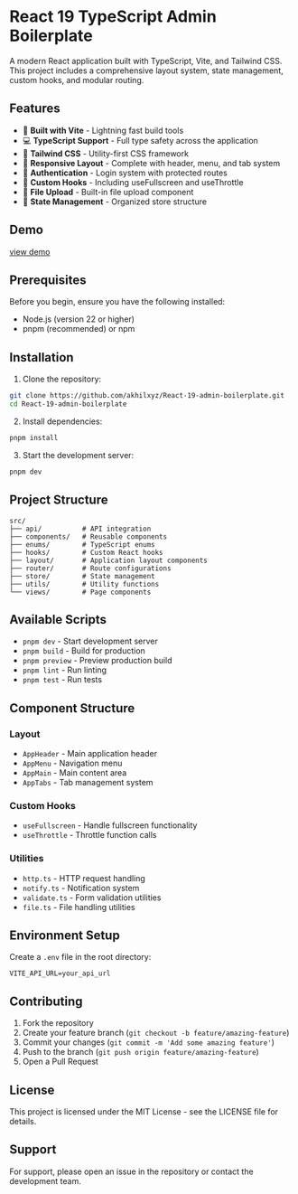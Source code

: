 # React 19 TypeScript Admin Boilerplate

A modern React application built with TypeScript, Vite, and Tailwind CSS. This project includes a comprehensive layout system, state management, custom hooks, and modular routing.

## Features

- 🚀 **Built with Vite** - Lightning fast build tools
- 💻 **TypeScript Support** - Full type safety across the application
- 🎨 **Tailwind CSS** - Utility-first CSS framework
- 📱 **Responsive Layout** - Complete with header, menu, and tab system
- 🔐 **Authentication** - Login system with protected routes
- 🎣 **Custom Hooks** - Including useFullscreen and useThrottle
- 📁 **File Upload** - Built-in file upload component
- 🔄 **State Management** - Organized store structure

## Demo

[view demo](https://react-vite-19-admin.netlify.app)

## Prerequisites

Before you begin, ensure you have the following installed:

- Node.js (version 22 or higher)
- pnpm (recommended) or npm

## Installation

1. Clone the repository:

```bash
git clone https://github.com/akhilxyz/React-19-admin-boilerplate.git
cd React-19-admin-boilerplate
```

2. Install dependencies:

```bash
pnpm install
```

3. Start the development server:

```bash
pnpm dev
```

## Project Structure

```
src/
├── api/          # API integration
├── components/   # Reusable components
├── enums/        # TypeScript enums
├── hooks/        # Custom React hooks
├── layout/       # Application layout components
├── router/       # Route configurations
├── store/        # State management
├── utils/        # Utility functions
└── views/        # Page components
```

## Available Scripts

- `pnpm dev` - Start development server
- `pnpm build` - Build for production
- `pnpm preview` - Preview production build
- `pnpm lint` - Run linting
- `pnpm test` - Run tests

## Component Structure

### Layout

- `AppHeader` - Main application header
- `AppMenu` - Navigation menu
- `AppMain` - Main content area
- `AppTabs` - Tab management system

### Custom Hooks

- `useFullscreen` - Handle fullscreen functionality
- `useThrottle` - Throttle function calls

### Utilities

- `http.ts` - HTTP request handling
- `notify.ts` - Notification system
- `validate.ts` - Form validation utilities
- `file.ts` - File handling utilities

## Environment Setup

Create a `.env` file in the root directory:

```env
VITE_API_URL=your_api_url
```

## Contributing

1. Fork the repository
2. Create your feature branch (`git checkout -b feature/amazing-feature`)
3. Commit your changes (`git commit -m 'Add some amazing feature'`)
4. Push to the branch (`git push origin feature/amazing-feature`)
5. Open a Pull Request

## License

This project is licensed under the MIT License - see the LICENSE file for details.

## Support

For support, please open an issue in the repository or contact the development team.
